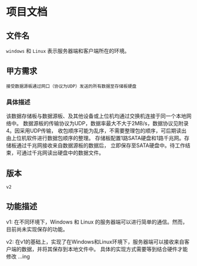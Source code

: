# 项目文档

## 文件名
`windows` 和 `Linux` 表示服务器端和客户端所在的环境。

## 甲方需求
`接受数据源板通过网口（协议为UDP）发送的所有数据至存储板硬盘`    
    
### 具体描述
该数据存储板与数据源板、及其他设备或上位机均通过交换机连接于同一个本地网络中。
数据源板的传输协议为UDP，数据率最大不大于2MB/s，数据协议见附录4。因采用UDP传输，
收包顺序可能为乱序，不需要整理包的顺序，可后期读出由上位机软件进行数据包顺序的整理。
存储板配置1路SATA硬盘和1路千兆网。存储板通过千兆网接收来自数据源板的数据后，
立即保存至SATA硬盘中。待工作结束，可通过千兆网读出硬盘中的数据文件。

## 版本
`v2`

## 功能描述
v1:
在不同环境下，Windows 和 Linux 的服务器端可以进行简单的通信。然而，目前尚未实现保存的功能。

v2:
在v1的基础上，实现了在Windows和Linux环境下，服务器端可以接收来自客户端的数据，并将其保存到本地文件中。
具体的实现方式需要等到结合硬件才能修改
...ing

